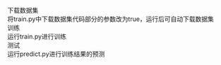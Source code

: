 下载数据集  
    将train.py中下载数据集代码部分的参数改为true，运行后可自动下载数据集  
训练  
    运行train.py进行训练  
测试  
    运行predict.py进行训练结果的预测  
